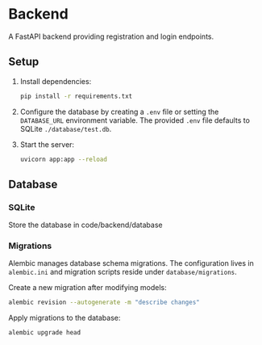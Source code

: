 # Backend

A FastAPI backend providing registration and login endpoints.

## Setup

1. Install dependencies:

   ```bash
   pip install -r requirements.txt
   ```

2. Configure the database by creating a `.env` file or setting the `DATABASE_URL` environment variable.
   The provided `.env` file defaults to SQLite `./database/test.db`.
3. Start the server:

   ```bash
   uvicorn app:app --reload
   ```

## Database

### SQLite

Store the database in code/backend/database

### Migrations

Alembic manages database schema migrations. The configuration lives in
`alembic.ini` and migration scripts reside under `database/migrations`.

Create a new migration after modifying models:

```bash
alembic revision --autogenerate -m "describe changes"
```

Apply migrations to the database:

```bash
alembic upgrade head
```
